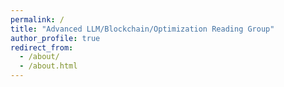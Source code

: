 ```yaml
---
permalink: /
title: "Advanced LLM/Blockchain/Optimization Reading Group"
author_profile: true
redirect_from: 
  - /about/
  - /about.html
---
```

